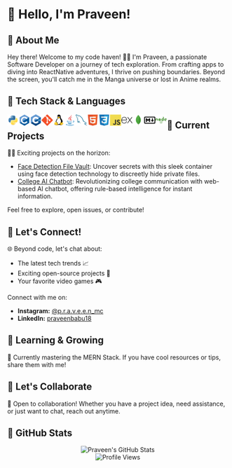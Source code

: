 # 👋 Hello, I'm Praveen!

## 🚀 About Me

Hey there! Welcome to my code haven! 👨‍💻 I'm Praveen, a passionate Software Developer on a journey of tech exploration. From crafting apps to diving into ReactNative adventures, I thrive on pushing boundaries. Beyond the screen, you'll catch me in the Manga universe or lost in Anime realms.

## 🔧 Tech Stack & Languages

<img align="left" alt="Python" width="26px" src="https://github.com/devicons/devicon/blob/master/icons/python/python-original.svg" />
<img align="left" alt="C" width="26px" src="https://github.com/devicons/devicon/blob/master/icons/c/c-original.svg" />
<img align="left" alt="C++" width="26px" src="https://github.com/devicons/devicon/blob/master/icons/cplusplus/cplusplus-original.svg" />
<img align="left" alt="Git" width="26px" src="https://github.com/devicons/devicon/blob/master/icons/git/git-original.svg" />
<img align="left" alt="Linux" width="26px" src="https://github.com/devicons/devicon/blob/master/icons/linux/linux-original.svg" />
<img align="left" alt="Java" width="26px" src="https://github.com/devicons/devicon/blob/master/icons/java/java-original.svg" />
<img align="left" alt="SQL" width="26px" src="https://github.com/devicons/devicon/blob/master/icons/mysql/mysql-original.svg" />
<img align="left" alt="HTML" width="26px" src="https://github.com/devicons/devicon/blob/master/icons/html5/html5-original.svg" />
<img align="left" alt="CSS" width="26px" src="https://github.com/devicons/devicon/blob/master/icons/css3/css3-original.svg" />
<img align="left" alt="JS" width="26px" src="https://github.com/devicons/devicon/blob/master/icons/javascript/javascript-original.svg" />
<img align="left" alt="JS" width="26px" src="https://github.com/devicons/devicon/blob/master/icons/express/express-original.svg" />
<img align="left" alt="JS" width="26px" src="https://github.com/devicons/devicon/blob/master/icons/mongodb/mongodb-original.svg" />
<img align="left" alt="JS" width="26px" src="https://github.com/devicons/devicon/blob/master/icons/markdown/markdown-original.svg" />
<img align="left" alt="JS" width="26px" src="https://github.com/devicons/devicon/blob/master/icons/nodejs/nodejs-plain-wordmark.svg" />


## 🚧 Current Projects

👨‍💻 Exciting projects on the horizon:

- [Face Detection File Vault](https://github.com/Praveen-mc/face-recognition-vault): Uncover secrets with this sleek container using face detection technology to discreetly hide private files.
- [College AI Chatbot](https://github.com/Praveen-mc/ChatBot_Flask): Revolutionizing college communication with web-based AI chatbot, offering rule-based intelligence for instant information.

Feel free to explore, open issues, or contribute!

## 🤔 Let's Connect!

🌐 Beyond code, let's chat about:

- The latest tech trends 📈
- Exciting open-source projects 🚀
- Your favorite video games 🎮

Connect with me on:

- **Instagram:** [@p.r.a.v.e.e.n_mc](https://www.instagram.com/p.r.a.v.e.e.n_mc/)
- **LinkedIn:** [praveenbabu18](https://www.linkedin.com/in/praveenbabu18/)

## 🌱 Learning & Growing

🚀 Currently mastering the MERN Stack. If you have cool resources or tips, share them with me!

## 👥 Let's Collaborate

🤝 Open to collaboration! Whether you have a project idea, need assistance, or just want to chat, reach out anytime.

## 🚀 GitHub Stats

<div align="center">
  <img src="https://github-readme-stats.vercel.app/api?username=Praveen-mc&show_icons=true&theme=radical" alt="Praveen's GitHub Stats">
  <br>
  <img src="https://komarev.com/ghpvc/?username=Praveen-mc" alt="Profile Views">
</div>






